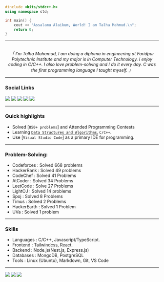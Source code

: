 ```cpp
#include <bits/stdc++.h>
using namespace std;

int main() {
    cout << "Assalamu Alaikum, World! I am Talha Mahmud.\n";
    return 0;
}
```

<hr/>

<p align="center">
                <br>
                <em>
                「 I’m Talha Mahamud, I am doing a diploma in engineering at Faridpur Polytechnic Institute and my major is in Computer Technology. I enjoy coding in C/C++. I also love problem-solving and I do it every day. C was the first programming language I taught myself.</b> 」
                </em>
                <br>
</p>

<hr/>

<!-- <img height="180" align="right" alt="Night Coding" src="./images/night-coding.gif/"/> -->

### Social Links

<div align="left">
<a href="mailto:mahmudtalha@gmail.com"><img src="https://img.shields.io/badge/-Gmail-EA4335?style=flat&logo=Gmail&logoColor=white"/></a>
<a href="https://linkedin.com/in/talha4t"><img src="https://img.shields.io/badge/-LinkedIn-0A64BF?style=flat&logo=Linkedin&logoColor=white"/></a>
<a target="_blank" href="https://facebook.com/talha4tofficial"><img src="https://img.shields.io/badge/-Facebook-0166E1?style=flat&logo=Facebook&logoColor=white"/></a>
<a target="_blank" href="https://codeforces.com/profile/talha4t"><img src="https://img.shields.io/badge/-Codeforces-808080?style=flat&logo=Codeforces&logoColor=white"/></a>
<a target="_blank" href="https://www.stopstalk.com/user/profile/talha"><img src="https://img.shields.io/badge/-Stopstalk-536DFE?style=flat&logo=StopStalk&logoColor=white"/></a>

</div>

<hr />

### Quick highlights

-   Solved [`850+ problems`] and Attended Programming Contests
-   Learning [`Data Structures and Algorithms`](https://github.com/talha4t/dsa), `C/C++`.
-   Use [`Visual Studio Code`] as a primary IDE for programming.

<hr />


### Problem-Solving:

-   Codeforces  : Solved 668 problems
-   HackerRank  : Solved 49 problems
-   CodeChef    : Solved 41 Problems
-   AtCoder     : Solved 34 Problems
-   LeetCode    : Solve 27 Problems
-   LightOJ     : Solved 14 problems
-   Spoj        : Solved 8 Problems
-   Timus       : Solved 2 Problems
-   HackerEarth : Solved 1 Problem
-   UVa         : Solved 1 problem

<hr />

### Skills

-   Languages : C/C++, Javascript/TypeScript.
-   Frontend  : Tailwindcss, React.
-   Backend   : Node.js(Nest.js, Express.js)
-   Databases : MongoDB, PostgreSQL
-   Tools     : Linux (Ubuntu), Markdown, Git, VS Code

<hr />

<a href="https://github.com/talha4t">
  <img align="left" src="https://github-readme-stats-eight-theta.vercel.app/api?username=talha4t&theme=nord&show_icons=true&count_private=true&hide=contribs&line_height=30" />
  <img align="left" src="https://github-readme-streak-stats.herokuapp.com/?user=talha4t&show_icons=true&locale=en&layout=compact&theme=nord&line_height=30" />
</a>
<a href="https://github.com/talha4t">
  <img align="center" src="https://github-readme-stats-eight-theta.vercel.app/api/top-langs/?username=talha4t&theme=nord&langs_count=10&hide=css,jupyter%20notebook,ejs,scss" />
</a>

